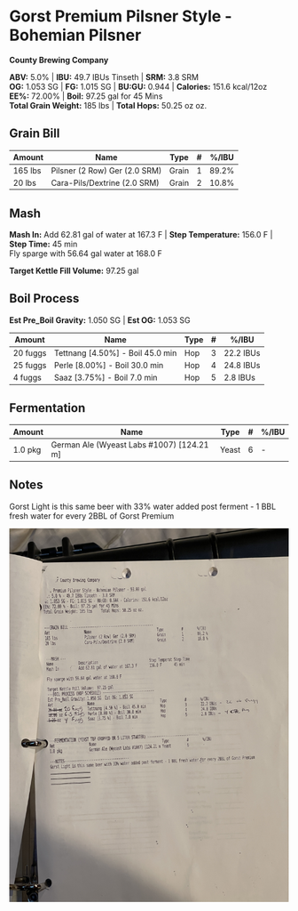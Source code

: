 # Gorst Premium Pilsner Style - Bohemian Pilsner
**County Brewing Company**

**ABV:** 5.0% | **IBU:** 49.7 IBUs Tinseth | **SRM:** 3.8 SRM  
**OG:** 1.053 SG | **FG:** 1.015 SG | **BU:GU:** 0.944 | **Calories:** 151.6 kcal/12oz  
**EE%:** 72.00% | **Boil:** 97.25 gal for 45 Mins  
**Total Grain Weight:** 185 lbs | **Total Hops:** 50.25 oz oz.

## Grain Bill
| Amount  | Name                          | Type  | #   | %/IBU |
| ------- | ----------------------------- | ----- | --- | ----- |
| 165 lbs | Pilsner (2 Row) Ger (2.0 SRM) | Grain | 1   | 89.2% |
| 20 lbs  | Cara-Pils/Dextrine (2.0 SRM)  | Grain | 2   | 10.8% |

## Mash
**Mash In:** Add 62.81 gal of water at 167.3 F | **Step Temperature:** 156.0 F | **Step Time:** 45 min  
Fly sparge with 56.64 gal water at 168.0 F

**Target Kettle Fill Volume:** 97.25 gal

## Boil Process
**Est Pre_Boil Gravity:** 1.050 SG | **Est OG:** 1.053 SG

| Amount   | Name                             | Type | #   | %/IBU     |
| -------- | -------------------------------- | ---- | --- | --------- |
| 20 fuggs | Tettnang [4.50%] - Boil 45.0 min | Hop  | 3   | 22.2 IBUs |
| 25 fuggs | Perle [8.00%] - Boil 30.0 min    | Hop  | 4   | 24.8 IBUs |
| 4 fuggs  | Saaz [3.75%] - Boil 7.0 min      | Hop  | 5   | 2.8 IBUs  |

## Fermentation
| Amount  | Name                                      | Type  | #   | %/IBU |
| ------- | ----------------------------------------- | ----- | --- | ----- |
| 1.0 pkg | German Ale (Wyeast Labs #1007) [124.21 m] | Yeast | 6   | -     |

## Notes
Gorst Light is this same beer with 33% water added post ferment - 1 BBL fresh water for every 2BBL of Gorst Premium

![](../assets/media/Gorst.jpg)